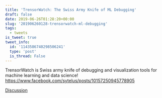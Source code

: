 ```yaml
---
title: 'TrensorWatch: The Swiss Army Knife of ML Debugging'
draft: false
date: 2019-06-26T01:28:20+00:00
slug: '201906260128-trensorwatch-ml-debugging'
tags:
  - tweets
is_tweet: true
tweet_info:
  id: '1143586740298506241'
  type: 'post'
  is_thread: False
---
```




TrensorWatch is Swiss army knife of debugging and visualization tools for machine learning and data science! <https://www.facebook.com/sytelus/posts/10157250945778905>

[Discussion](https://x.com/sytelus/status/1143586740298506241)
